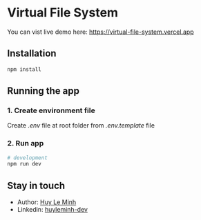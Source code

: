 # Virtual File System

You can vist live demo here: <https://virtual-file-system.vercel.app>

## Installation

```bash
npm install
```

## Running the app

### 1. Create environment file

Create *.env* file at root folder from *.env.template* file

### 2. Run app

```bash
# development
npm run dev
```

## Stay in touch

* Author: [Huy Le Minh](https://github.com/huyleminh)
* Linkedin: [huyleminh-dev](https://linkedin.com/in/huyleminh-dev)
